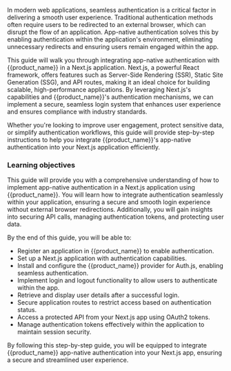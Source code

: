 

In modern web applications, seamless authentication is a critical factor in delivering a smooth user experience. Traditional authentication methods often require users to be redirected to an external browser, which can disrupt the flow of an application. App-native authentication solves this by enabling authentication within the application's environment, eliminating unnecessary redirects and ensuring users remain engaged within the app.

This guide will walk you through integrating app-native authentication with {{product_name}} in a Next.js application. Next.js, a powerful React framework, offers features such as Server-Side Rendering (SSR), Static Site Generation (SSG), and API routes, making it an ideal choice for building scalable, high-performance applications. By leveraging Next.js's capabilities and {{product_name}}'s authentication mechanisms, we can implement a secure, seamless login system that enhances user experience and ensures compliance with industry standards.

Whether you're looking to improve user engagement, protect sensitive data, or simplify authentication workflows, this guide will provide step-by-step instructions to help you integrate {{product_name}}'s app-native authentication into your Next.js application efficiently.

### Learning objectives

This guide will provide you with a comprehensive understanding of how to implement app-native authentication in a Next.js application using {{product_name}}. You will learn how to integrate authentication seamlessly within your application, ensuring a secure and smooth login experience without external browser redirections. Additionally, you will gain insights into securing API calls, managing authentication tokens, and protecting user data.

By the end of this guide, you will be able to:

- Register an application in {{product_name}} to enable authentication.
- Set up a Next.js application with authentication capabilities.
- Install and configure the {{product_name}} provider for Auth.js, enabling seamless authentication.
- Implement login and logout functionality to allow users to authenticate within the app.
- Retrieve and display user details after a successful login.
- Secure application routes to restrict access based on authentication status.
- Access a protected API from your Next.js app using OAuth2 tokens.
- Manage authentication tokens effectively within the application to maintain session security.

By following this step-by-step guide, you will be equipped to integrate {{product_name}} app-native authentication into your Next.js app, ensuring a secure and streamlined user experience.
